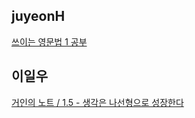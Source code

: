 <h2>juyeonH</h2><a href="https://mycodeplayground66.notion.site/LESSON02-3d160e3ae9234431bdfc69048a4ef6f1?pvs=4">쓰이는 영문법 1 공부</a><h2>이일우</h2><a href="https://www.notion.so/1-a5019066b6574443ad817c23b404ab39?pvs=4#c69a577850df454abab2efd134d0fff6">거인의 노트 / 1.5 - 생각은 나선형으로 성장한다</a>